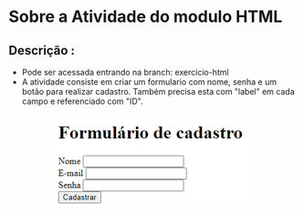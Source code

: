 # Sobre a Atividade do modulo HTML 

## Descrição :

- Pode ser acessada entrando na branch: exercicio-html
- A atividade consiste em criar um formulario com nome, senha e um botão para realizar cadastro. Também precisa esta com "label" em cada campo e referenciado com "ID".
###
<p align="center">
    <img src="formulario.png" alt="Formulario de cadastro">
</p>